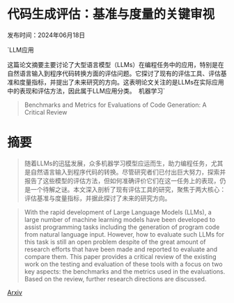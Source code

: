 # 代码生成评估：基准与度量的关键审视

发布时间：2024年06月18日

`LLM应用

这篇论文摘要主要讨论了大型语言模型（LLMs）在编程任务中的应用，特别是在自然语言输入到程序代码转换方面的评估问题。它探讨了现有的评估工具、评估基准和度量指标，并提出了未来研究的方向。这表明论文关注的是LLMs在实际应用中的表现和评估方法，因此属于LLM应用分类。` `机器学习`

> Benchmarks and Metrics for Evaluations of Code Generation: A Critical Review

# 摘要

> 随着LLMs的迅猛发展，众多机器学习模型应运而生，助力编程任务，尤其是自然语言输入到程序代码的转换。尽管研究者们已付出巨大努力，探索并报告了这些模型的评估方法，但如何准确评价它们在这一任务上的表现，仍是一个待解之谜。本文深入剖析了现有评估工具的研究，聚焦于两大核心：评估基准与度量指标，并据此探讨了未来的研究方向。

> With the rapid development of Large Language Models (LLMs), a large number of machine learning models have been developed to assist programming tasks including the generation of program code from natural language input. However, how to evaluate such LLMs for this task is still an open problem despite of the great amount of research efforts that have been made and reported to evaluate and compare them. This paper provides a critical review of the existing work on the testing and evaluation of these tools with a focus on two key aspects: the benchmarks and the metrics used in the evaluations. Based on the review, further research directions are discussed.

[Arxiv](https://arxiv.org/abs/2406.12655)